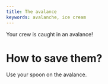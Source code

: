 ```yaml
---
title: The avalance
keywords: avalanche, ice cream
---
```


Your crew is caught in an avalance!

# How to save them?
Use your spoon on the avalance.
